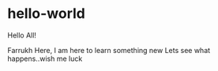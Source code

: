 # hello-world

Hello All!

Farrukh Here, I am here to learn something new
Lets see what happens..wish me luck
